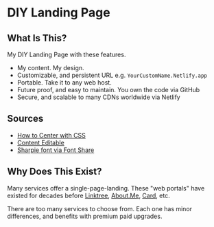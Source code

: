 # DIY Landing Page

## What Is This? 
My DIY Landing Page with these features. 

* My content. My design.
* Customizable, and persistent URL e.g. `YourCustomName.Netlify.app`
* Portable. Take it to any web host. 
* Future proof, and easy to maintain. You own the code via GitHub
* Secure, and scalable to many CDNs worldwide via Netlify

## Sources
* [How to Center with CSS](https://coryrylan.com/blog/how-to-center-in-css-with-css-grid)
* [Content Editable](https://css-tricks.com/the-browser-can-remember-edited-content/)
* [Sharpie font via Font Share](https://www.fontshare.com/fonts/sharpie)

## Why Does This Exist? 
Many services offer a single-page-landing. These "web portals" have existed for decades before [Linktree](https://linktr.ee/), [About.Me](https://about.me), [Card](https://carrd.co/), etc.

There are too many services to choose from. Each one has minor differences, and benefits with premium paid upgrades. 
